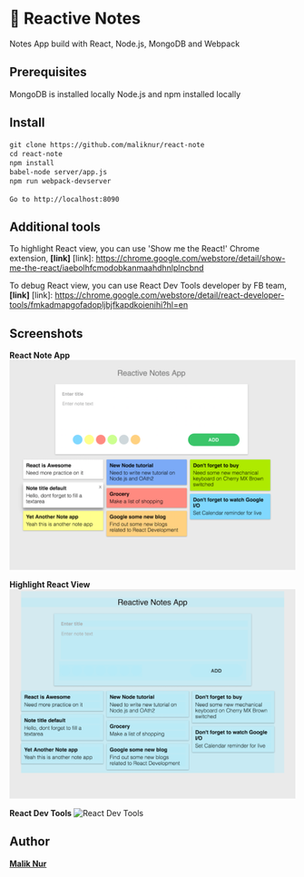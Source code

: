 # :memo: Reactive Notes
Notes App build with React, Node.js, MongoDB and Webpack


## Prerequisites
MongoDB is installed locally
Node.js and npm installed locally


## Install
```
git clone https://github.com/maliknur/react-note
cd react-note
npm install
babel-node server/app.js
npm run webpack-devserver

Go to http://localhost:8090

```

## Additional tools
To highlight React view, you can use 'Show me the React!' Chrome extension, **[link]**
[link]: https://chrome.google.com/webstore/detail/show-me-the-react/iaebolhfcmodobkanmaahdhnlplncbnd

To debug React view, you can use React Dev Tools developer by FB team, **[link]**
[link]: https://chrome.google.com/webstore/detail/react-developer-tools/fmkadmapgofadopljbjfkapdkoienihi?hl=en



## Screenshots
__React Note App__
![Main App](/screenshots/app.png?raw=true)

__Highlight React View__
![React View](/screenshots/react_view.png?raw=true)

__React Dev Tools__
![React Dev Tools](/screenshots/react_devtools.png?raw=true)


## Author
**[Malik Nur]**

[Malik Nur]: https://www.linkedin.com/in/maliknur